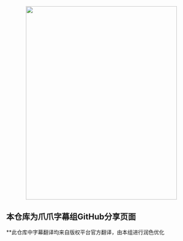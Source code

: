 <div align=center><img width="401" height="514.5" src="https://images2.imgbox.com/f0/c3/za0mt5kQ_o.png"></div>

## 本仓库为爪爪字幕组GitHub分享页面
**此仓库中字幕翻译均来自版权平台官方翻译，由本组进行润色优化
